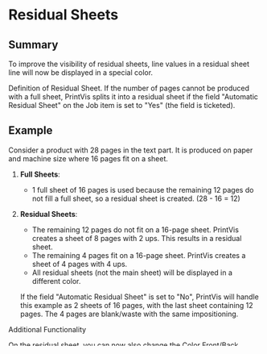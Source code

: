 # Residual Sheets

	
## Summary

To improve the visibility of residual sheets, line values in a residual sheet line will now be displayed in a special color.

Definition of Residual Sheet. 
If the number of pages cannot be produced with a full sheet, PrintVis splits it into a residual sheet if the field "Automatic Residual Sheet" on the Job item is set to "Yes" (the field is ticketed).

## Example

Consider a product with 28 pages in the text part. It is produced on paper and machine size where 16 pages fit on a sheet.

1. **Full Sheets**: 
   - 1 full sheet of 16 pages is used because the remaining 12 pages do not fill a full sheet, so a residual sheet is created. (28 - 16 = 12)

2. **Residual Sheets**:
   - The remaining 12 pages do not fit on a 16-page sheet. PrintVis creates a sheet of 8 pages with 2 ups. This results in a residual sheet.
   - The remaining 4 pages fit on a 16-page sheet. PrintVis creates a sheet of 4 pages with 4 ups.
   - All residual sheets (not the main sheet) will be displayed in a different color.

   If the field "Automatic Residual Sheet" is set to "No", PrintVis will handle this example as 2 sheets of 16 pages, with the last sheet containing 12 pages. The 4 pages are blank/waste with the same impositioning.

 Additional Functionality

On the residual sheet, you can now also change the Color Front/Back.

![Residual Sheets and visibility.jpg](./assets/Residual Sheets and visibility.jpg)
